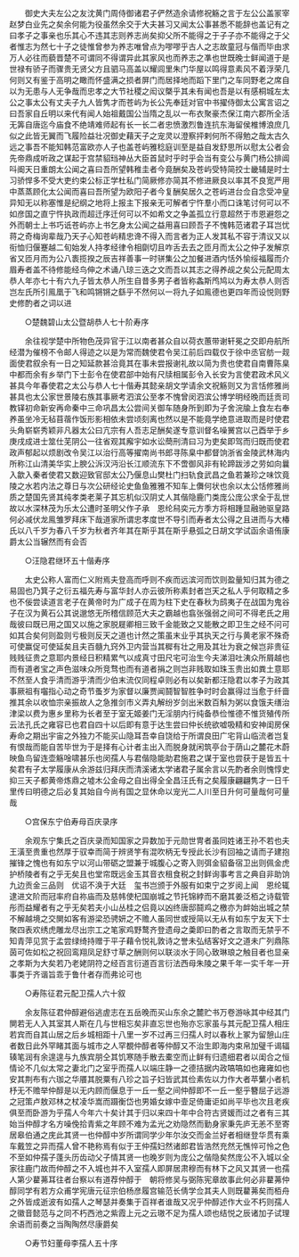 <!-- { "loadSidebar": true } -->
　　御史大夫左公之友沈黄门周侍御诸君子俨然造余请修祝觞之言于左公公盖冡宰赵梦白业先之矣余何能为役虽然余交于大夫甚习又闻太公事甚悉不能辞也盖记有之曰孝子之事亲也乐其心不违其志则养志尚矣抑父所不能得之于子子亦不能得之于父者惟志为然七十子之徒惟曾参为养志唯曾点为嘐嘐乎古人之志故童冠与偕而毕由求万人必往而藐晋楚不可谓同不得谓异此其家风也而养志之凖也世既晚士鲜闻道于是世禄有骄子而骤贵无贤父方且驷马高盖以耀闾里朱门华屋以鸣得意素风不着浮荣几何则又有鉴于高明之瞰而怀盛满之损者屏门而居择地而蹈下里门之车同野老之席自以为无患与人无争哉而忠孝之大节社稷之闳议槩乎其未有闻也吾是以有感桐城左太公之事太公有丈夫子九人皆隽才而苍屿为长公先奉廷对官中书擢侍御太公寓言诏之曰吾家自丘明以来代有闻人始祖戴国公当隋之乱以一布衣聚豪杰保江南六郡所全活无筭自唐迄今庙食不绝靖难师起有长一长二者忠愤激烈鲁连抗东海留侯椎博浪庶几似之此皆无翼而飞履险益壮况御史藉天子之宠灵以澄察抨剌何所不得勉之哉太古久远之事吾不能知韩范富欧亦人子也盖苍屿雅稔庭训至是益自发舒思所以慰太公者会先帝鼎成听政之谋起于宫禁貂珰神丛大臣首鼠时乎时乎会当有变公与黄门杨公排阊呌阍天日重朗太公闻之喜曰吾所望韩稚圭者今竟酬矣及苍屿受特简挍士畿辅是时士习骄悍多不受大吏约束公标正学杜私门简厥修亦简其不修进厥良以率其不良宽严用中蒸蒸顾化太公闻而喜曰吾所望为欧阳子者今复酬矣居久之苍屿进台佥自念受冲皇异知无以称塞惟是纪纲之地将上报主下报亲无可解者宁忤羣小而口诛笔讨何可以不如彦国之直宁忤执政而超迁序迁何可以不如希文之争盖孤立行意超然于市恩避怨之外而朝士上书巧诋苍屿亦上书乞身太公闻之益用喜曰顾吾子不愧韩范诸君子耳岂忧蒋之奇梅询辈哉乃天子心知苍屿精忠谗不得入而言者为正人发其私不容于清议又以衔恤归偃蹇越二旬始发人持孝经律令相劘切且咋舌去去之匝月而太公之仲子发解京省又匝月而为公八袠揽揆之辰吉祥善事一时骈集公之加餐进酒内恬外愉绥福履而介眉寿者盖不待修能经鸟伸之术诵八琼三迭之文而吾以其志之得养觇之矣公元配周太恭人年亦七十有六九子皆太恭人所生自昔多男子者皆称螽斯鸤鸠以为寿太恭人则否岂左氏所引鳯凰于飞和鸣锵锵之繇乎不然何以一将九子如鳯德也更四年而设悦则野史修酌者之词以进 

　　○楚魏碧山太公暨胡恭人七十阶寿序 

　　余往视学楚中所物色茂异官于江以南者甚众自以荷衣蕙带谢轩冕之交即舟航所经潜为催榜不令邮人得迹之以是为常而魏使君令吴江前后四载仅于徐中丞官舫一觌面使君叙余有一日之知延款甚洽竟其在事未尝报谢礼故以简为贵也使君自南曹陈臬中都而余有乡举门下士彭令在使君部中始有尺牍相属彭令入长安为言使君政术风义甚具今年春使君之太公与恭人七十偕寿其懿亲胡文学请余文祝觞则又为言恬修雅尚甚具也太公家世景陵右族其事厥考泗滨公至孝不愧曾闵泗滨公博学明经晚而廷贡司教铎初命新安再命秦中三命巩昌太公尝间关御车随身所到即为子舍浣牏上食左右奉养虽坐冷无毡苜蓿作饭形影相依未尝顷刻离也然以是不能竟学绝意进取而是时使君头角崭崭秀颖非凡器太公曰亢宗有人吾志足酬矣遂专意训督名噪黉宫以己酉举于乡庚戌成进士筮仕芜阴公一往省观其廨宇如水讼蕳刑清曰习为吏矣即驾而归既而使君政声郁起以烦剧改令吴江以治行高等擢南尚书郎寻陈臬中都督饷浙省金陵武林海内所称江山清美华实上腴公泝汉沔沿长江顺流东下不啻御风非有轮蹄跋涉之劳如向曩入歙入秦者使君又数迎致官邸太公乃偃息山樊杜门扫轨食武昌之鱼若兼珍之味饮竟陵之水若内法之尊日与次公研经论史鱼鱼雅雅不知车上儛何状也余以太公恬修雅尚质之楚国先贤其纯孝类老莱子其忘机似汉阴丈人其偕隐鹿门类庞公庞公求全于乱世故以水深林茂为乐太公遭时圣明父作子承　恩纶舄奕元方季方将相踵显融驰驱皇路何必减伏龙鳯雏罗拜床下哉道家所谓忠孝度世不导引而寿者太公得之且进而与大椿氏以八千岁为春八千岁为秋者齐年其在斯乎其在斯乎悬弧之日胡文学试函余语侑康爵太公当辗然而有会否 

　　○汪隐君继环五十偕寿序 

　　太史公称人富而仁义附焉夫登高而呼则不疾而远滨河而饮则盈量知归其为德之易固也乃箕子之衍五福先寿与富华封人亦云彼所称素封者岂天之私人乎何取精之多也不佞尝读道言老子在黄帝时为广成子在周为柱下史在春秋为鸱夷子在战国为鬼谷子在汉为黄石公其说邈悠无所稽信顾范大夫之霸越也翕张强弱之间可不得老氏之用哉彼曰既已用之国又以施之家脱屣卿相三致千金能致之又能散之即卫生之经不问可如其合矣何则盈则亏极则反天之道也计然之策虽末业乎其执天之行与黄老家不殊奇可使赢促可使延矣且夫百髓九窍外卫内营当其穉有壮之用及其壮为衰之候岂非贵征贱贱征贵之意耶内景经日积精累气以成真寸田尺宅可治生今夫涕泪吐洟众所屑越也而有道者宝之声色滋味众所竞骛也而有道者捐之则岂非贱取如珠玉贵出如粪土意耶不然至人食乎清而游乎清而少伯末流仅同程卓则必有以矣新都汪隐君以孝子为政其事厥祖有囓指心动之奇节蚤岁为家督以廉贾闻鬪智智胜争时时会赢得过当愈于纤啬推其余以收恤宗亲振故人之急推剑市义弄丸解纷岁剑出米数百斛为粥以食饿夫缮治津梁以费为惠乡里称为长者至于室无姬姜门无淫朋内行纯备恭俭惟德不惟货殖传所云法孔氏之雍容已也君自四十以后即有意于达生尝曰仲长统欲嘘吸精和安神闺房保寿命之期出宇宙之外独力不能买山隐耳吾幸自饶给于所谓良田广宅背山临流者岂复有恨哉而能自苦毕世为于是择有心计者主出入而脱身就闲筑亭台于荫山之麓花木蔚映鱼鸟留连壶觞唫啸甚乐也闵孺人与君偕隐能助君施君之谋于室也尝获于是皆五十矣君有子太学履康从余游兹归拜庆而清溪诸太学诸君子属余言以先酌者余则愧惇史抑三天子都黄帝炼鼎之墟木公金母之自出得全全昌汪氏有之矣履康翩翩隽才一日千里传曰明德之后必复其始自今尚有国之显休命以宠光二人川至日升何可量哉何可量哉 

　　○宫保东宁伯寿母百庆录序 

　　余观东宁集氏之百庆录而知国家之异数加于元勋世冑者虽同姓诸王孙不若也夫　王潢至贵重也然厚于驭幸而简于辨贤竽有混吹柄无专授此长沙有回袖之请而子建抱摧锋之愧也有如东宁以河山带砺之盟兼于城腹心之寄入则弭金貂备宿卫出则佩金虎护桥陵者有之乎无矣且也堂帘既远金玉其音衣租食税之封鲜询事考言之典自非助饷九边贡金三品则　优诏不涣于大廷　玺书岂颁于外服有如束宁之岁阅上闻　恩纶辄逮进文阶而冠率府自祢庙而及慈帏使杞国崩城之节托锦綍而不磨其姜泛栢之诗载管彤而益耀者有之乎无矣若夫小山丛桂之侣竟以凶终唐邸鬪鸡之檄亦为衅始出城之禁不解越境之交閴如客有游梁恐骋妍之不赡人虽同世或授简以无从有如东宁友天下士聚四表欢绣虎雕龙尽出宗工之笔家鸡野鹜齐登遗母之羮即曰酌者之言取而无禁乎不知青萍见赏于孟尝绿绮持赠于平子藉令悦礼敦诗之誉未弘结客好文之道未广列鼎陈茵可佐如松之祝回鸾翔凤足舒寸草之酬则何以联淡水于同心致琳琅之触目者也显亲之孝斯为大矣若乃老姥阴符之经百言衍道百言衍法西母朱陵之果千年一实千年一开事类于齐谐旨乖于鲁什者存而弗论可也 

　　○寿陈征君元配卫孺人六十叙 

　　余友陈征君仲醇避俗逃虗志在五岳晚而买山东余之麓贮书万卷游咏其中经其门閴若无人入其室其人斯在几与世相忘矣非直忘世也殆亦忘家虽与其元配卫孺人相庄若宾而自其山居之后乡城相距十八里一岁不过再三归孺人时以春秋上冢为留憩山庄者数日此外罕睹其面与城市之人罕覩仲醇者等仲醇又不治生即海内束帛加璧千谒辐辏笔润有余遑遑与九族宾朋仝其饥寒随手散去橐空而止鲜有归遗细君者以闺合之恒情论不几似太常之妻北门之室乎而孺人以端庄静一之德拮据内政嗃嗃如也雍雍如也安其荆布有六珈之华餍其脱粟有八珍之旨子妇皆武其俭素佐以力作大者苹蘩小者机杼无不赡举仲醇是以无内顾而偃息于一丘一壑之间仲醇即不一丘一壑乎簪屈子远游之冠策卢敖邓林之杖凌华嵩而蹑衡岱也男婚女嫁中壸足倚庸讵如尚平毕也次且老疾俱至而卧游为乎孺人今年六十矣计其于归以来四十年中合符古贤媛而过之者有三其始当仲醇才名方噪俛拾青紫之年顾不难为孟光之劝隐然而勤身家秉先庐无恙不至寄居皋伯通之庑此其贤一也仲醇中岁所谓同学少年尔汝交而金兰好者相继登华贯有乘车戴笠之异而孺人曾不艳称焉有似于王仲孺妇然诸郎君皆浩然充然无憔悴可怜之色不至如仲孺子蓬头历齿动父子情其贤一也晚岁则为庞公之偕隐矣然庞公不入城以全家往鹿门故而仲醇之不入城也并不入室孺人即屏居肃穆而有林下之风又其贤一也孺人第少藋茀耳往者台察以有道荐仲醇于　朝将修吴与弼陈宪章故事此何必非藋茀仲醇同学有若方众甫学宪唐元征宗伯杨彦履宫输范长倩学佥其夫人则既藋茀矣而栢舟之外皆成逝波有如孺人之琴瑟并奏集于百祥者谁哉又况乎仲醇述作大业不朽则孺人之徽音懿范与之同不朽西池之紫霞上元之云璈不足为孺人颂也结悦之辰诸加子试理余语而前奏之当陶陶然尽康爵矣 

　　○寿节妇董母李孺人五十序 

